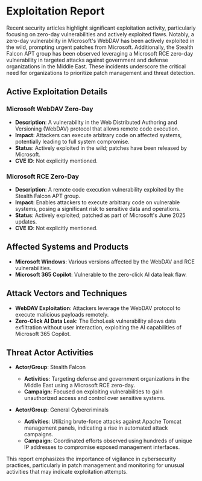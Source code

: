 # Exploitation Report

Recent security articles highlight significant exploitation activity, particularly focusing on zero-day vulnerabilities and actively exploited flaws. Notably, a zero-day vulnerability in Microsoft's WebDAV has been actively exploited in the wild, prompting urgent patches from Microsoft. Additionally, the Stealth Falcon APT group has been observed leveraging a Microsoft RCE zero-day vulnerability in targeted attacks against government and defense organizations in the Middle East. These incidents underscore the critical need for organizations to prioritize patch management and threat detection.

## Active Exploitation Details

### Microsoft WebDAV Zero-Day
- **Description**: A vulnerability in the Web Distributed Authoring and Versioning (WebDAV) protocol that allows remote code execution.
- **Impact**: Attackers can execute arbitrary code on affected systems, potentially leading to full system compromise.
- **Status**: Actively exploited in the wild; patches have been released by Microsoft.
- **CVE ID**: Not explicitly mentioned.

### Microsoft RCE Zero-Day
- **Description**: A remote code execution vulnerability exploited by the Stealth Falcon APT group.
- **Impact**: Enables attackers to execute arbitrary code on vulnerable systems, posing a significant risk to sensitive data and operations.
- **Status**: Actively exploited; patched as part of Microsoft's June 2025 updates.
- **CVE ID**: Not explicitly mentioned.

## Affected Systems and Products

- **Microsoft Windows**: Various versions affected by the WebDAV and RCE vulnerabilities.
- **Microsoft 365 Copilot**: Vulnerable to the zero-click AI data leak flaw.

## Attack Vectors and Techniques

- **WebDAV Exploitation**: Attackers leverage the WebDAV protocol to execute malicious payloads remotely.
- **Zero-Click AI Data Leak**: The EchoLeak vulnerability allows data exfiltration without user interaction, exploiting the AI capabilities of Microsoft 365 Copilot.

## Threat Actor Activities

- **Actor/Group**: Stealth Falcon
  - **Activities**: Targeting defense and government organizations in the Middle East using a Microsoft RCE zero-day.
  - **Campaign**: Focused on exploiting vulnerabilities to gain unauthorized access and control over sensitive systems.

- **Actor/Group**: General Cybercriminals
  - **Activities**: Utilizing brute-force attacks against Apache Tomcat management panels, indicating a rise in automated attack campaigns.
  - **Campaign**: Coordinated efforts observed using hundreds of unique IP addresses to compromise exposed management interfaces.

This report emphasizes the importance of vigilance in cybersecurity practices, particularly in patch management and monitoring for unusual activities that may indicate exploitation attempts.